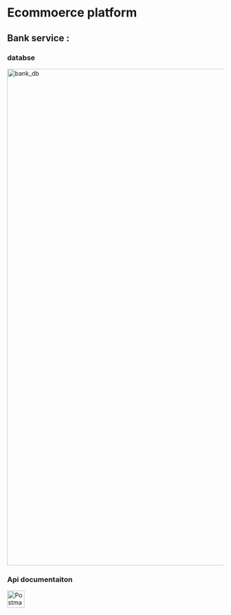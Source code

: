 # Ecommoerce platform 

## Bank service :

### databse
<img width="1374" height="1156" alt="bank_db" src="https://github.com/user-attachments/assets/5f245bf2-7ab9-4555-bf0b-8cf4da83c8ee" />

### Api documentaiton

<a href="https://documenter.getpostman.com/view/40432232/2sB3BAMCvx">
  <img src="https://www.vectorlogo.zone/logos/getpostman/getpostman-icon.svg" alt="Postman" width="40" height="40"/>
</a>
